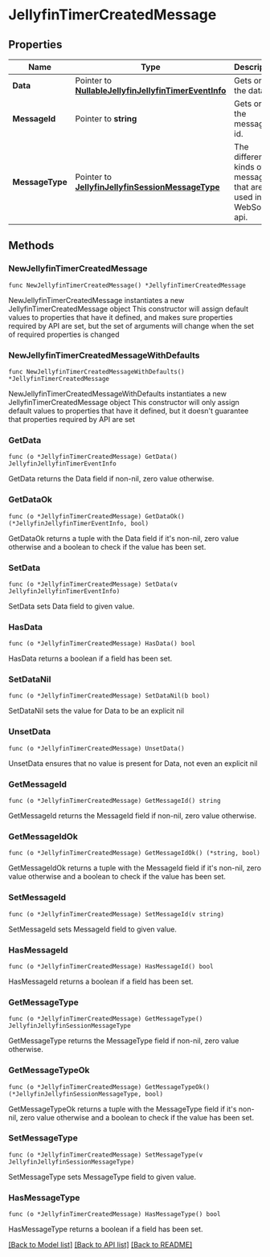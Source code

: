 # JellyfinTimerCreatedMessage

## Properties

Name | Type | Description | Notes
------------ | ------------- | ------------- | -------------
**Data** | Pointer to [**NullableJellyfinJellyfinTimerEventInfo**](JellyfinTimerEventInfo.md) | Gets or sets the data. | [optional] 
**MessageId** | Pointer to **string** | Gets or sets the message id. | [optional] 
**MessageType** | Pointer to [**JellyfinJellyfinSessionMessageType**](JellyfinSessionMessageType.md) | The different kinds of messages that are used in the WebSocket api. | [optional] [readonly] [default to JELLYFINJELLYFINSESSIONMESSAGETYPE_TIMER_CREATED]

## Methods

### NewJellyfinTimerCreatedMessage

`func NewJellyfinTimerCreatedMessage() *JellyfinTimerCreatedMessage`

NewJellyfinTimerCreatedMessage instantiates a new JellyfinTimerCreatedMessage object
This constructor will assign default values to properties that have it defined,
and makes sure properties required by API are set, but the set of arguments
will change when the set of required properties is changed

### NewJellyfinTimerCreatedMessageWithDefaults

`func NewJellyfinTimerCreatedMessageWithDefaults() *JellyfinTimerCreatedMessage`

NewJellyfinTimerCreatedMessageWithDefaults instantiates a new JellyfinTimerCreatedMessage object
This constructor will only assign default values to properties that have it defined,
but it doesn't guarantee that properties required by API are set

### GetData

`func (o *JellyfinTimerCreatedMessage) GetData() JellyfinJellyfinTimerEventInfo`

GetData returns the Data field if non-nil, zero value otherwise.

### GetDataOk

`func (o *JellyfinTimerCreatedMessage) GetDataOk() (*JellyfinJellyfinTimerEventInfo, bool)`

GetDataOk returns a tuple with the Data field if it's non-nil, zero value otherwise
and a boolean to check if the value has been set.

### SetData

`func (o *JellyfinTimerCreatedMessage) SetData(v JellyfinJellyfinTimerEventInfo)`

SetData sets Data field to given value.

### HasData

`func (o *JellyfinTimerCreatedMessage) HasData() bool`

HasData returns a boolean if a field has been set.

### SetDataNil

`func (o *JellyfinTimerCreatedMessage) SetDataNil(b bool)`

 SetDataNil sets the value for Data to be an explicit nil

### UnsetData
`func (o *JellyfinTimerCreatedMessage) UnsetData()`

UnsetData ensures that no value is present for Data, not even an explicit nil
### GetMessageId

`func (o *JellyfinTimerCreatedMessage) GetMessageId() string`

GetMessageId returns the MessageId field if non-nil, zero value otherwise.

### GetMessageIdOk

`func (o *JellyfinTimerCreatedMessage) GetMessageIdOk() (*string, bool)`

GetMessageIdOk returns a tuple with the MessageId field if it's non-nil, zero value otherwise
and a boolean to check if the value has been set.

### SetMessageId

`func (o *JellyfinTimerCreatedMessage) SetMessageId(v string)`

SetMessageId sets MessageId field to given value.

### HasMessageId

`func (o *JellyfinTimerCreatedMessage) HasMessageId() bool`

HasMessageId returns a boolean if a field has been set.

### GetMessageType

`func (o *JellyfinTimerCreatedMessage) GetMessageType() JellyfinJellyfinSessionMessageType`

GetMessageType returns the MessageType field if non-nil, zero value otherwise.

### GetMessageTypeOk

`func (o *JellyfinTimerCreatedMessage) GetMessageTypeOk() (*JellyfinJellyfinSessionMessageType, bool)`

GetMessageTypeOk returns a tuple with the MessageType field if it's non-nil, zero value otherwise
and a boolean to check if the value has been set.

### SetMessageType

`func (o *JellyfinTimerCreatedMessage) SetMessageType(v JellyfinJellyfinSessionMessageType)`

SetMessageType sets MessageType field to given value.

### HasMessageType

`func (o *JellyfinTimerCreatedMessage) HasMessageType() bool`

HasMessageType returns a boolean if a field has been set.


[[Back to Model list]](../README.md#documentation-for-models) [[Back to API list]](../README.md#documentation-for-api-endpoints) [[Back to README]](../README.md)


